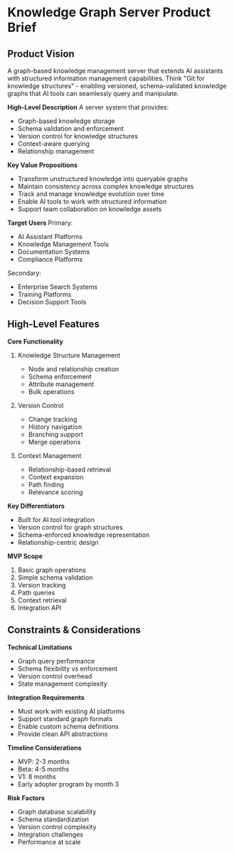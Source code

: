 # Knowledge Graph Server Product Brief

## Product Vision

A graph-based knowledge management server that extends AI assistants with structured information management capabilities. Think "Git for knowledge structures" - enabling versioned, schema-validated knowledge graphs that AI tools can seamlessly query and manipulate.

**High-Level Description**
A server system that provides:
- Graph-based knowledge storage
- Schema validation and enforcement
- Version control for knowledge structures
- Context-aware querying
- Relationship management

**Key Value Propositions**
- Transform unstructured knowledge into queryable graphs
- Maintain consistency across complex knowledge structures
- Track and manage knowledge evolution over time
- Enable AI tools to work with structured information
- Support team collaboration on knowledge assets

**Target Users**
Primary:
- AI Assistant Platforms
- Knowledge Management Tools
- Documentation Systems
- Compliance Platforms

Secondary:
- Enterprise Search Systems
- Training Platforms
- Decision Support Tools

## High-Level Features

**Core Functionality**

1. Knowledge Structure Management
   - Node and relationship creation
   - Schema enforcement
   - Attribute management
   - Bulk operations

2. Version Control
   - Change tracking
   - History navigation
   - Branching support
   - Merge operations

3. Context Management
   - Relationship-based retrieval
   - Context expansion
   - Path finding
   - Relevance scoring

**Key Differentiators**
- Built for AI tool integration
- Version control for graph structures
- Schema-enforced knowledge representation
- Relationship-centric design

**MVP Scope**
1. Basic graph operations
2. Simple schema validation
3. Version tracking
4. Path queries
5. Context retrieval
6. Integration API

## Constraints & Considerations

**Technical Limitations**
- Graph query performance
- Schema flexibility vs enforcement
- Version control overhead
- State management complexity

**Integration Requirements**
- Must work with existing AI platforms
- Support standard graph formats
- Enable custom schema definitions
- Provide clean API abstractions

**Timeline Considerations**
- MVP: 2-3 months
- Beta: 4-5 months
- V1: 8 months
- Early adopter program by month 3

**Risk Factors**
- Graph database scalability
- Schema standardization
- Version control complexity
- Integration challenges
- Performance at scale